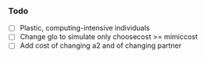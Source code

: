 ### Todo
- [ ] Plastic, computing-intensive individuals
- [ ] Change glo to simulate only choosecost >= mimiccost
- [ ] Add cost of changing a2 and of changing partner
